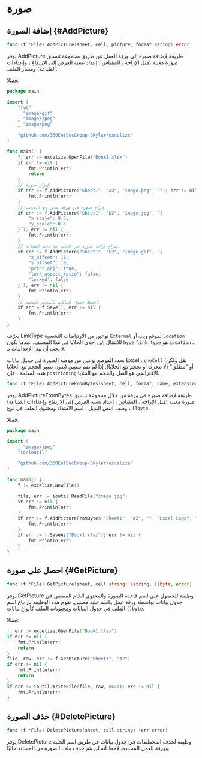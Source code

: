 # صورة

## إضافة الصورة {#AddPicture}

```go
func (f *File) AddPicture(sheet, cell, picture, format string) error
```

يوفر AddPicture طريقة لإضافة صورة إلى ورقة العمل عن طريق مجموعة تنسيق صورة معينة (مثل الإزاحة ، المقياس ، إعداد نسبة العرض إلى الارتفاع ، وإعدادات الطباعة) ومسار الملف.

فمثلا:

```go
package main

import (
    "fmt"
    _ "image/gif"
    _ "image/jpeg"
    _ "image/png"

    "github.com/360EntSecGroup-Skylar/excelize"
)

func main() {
    f, err := excelize.OpenFile("Book1.xlsx")
    if err != nil {
        fmt.Println(err)
        return
    }
    // إدراج صورة.
    if err := f.AddPicture("Sheet1", "A2", "image.png", ""); err != nil {
        fmt.Println(err)
    }
    // إدراج صورة في ورقة عمل مع التحجيم.
    if err := f.AddPicture("Sheet1", "D2", "image.jpg", `{
        "x_scale": 0.5,
        "y_scale": 0.5
    }`); err != nil {
        fmt.Println(err)
    }
    // إدراج إزاحة صورة في الخلية مع دعم الطباعة.
    if err := f.AddPicture("Sheet1", "H2", "image.gif", `{
        "x_offset": 15,
        "y_offset": 10,
        "print_obj": true,
        "lock_aspect_ratio": false,
        "locked": false
    }`); err != nil {
        fmt.Println(err)
    }
    // احفظ جدول البيانات بالمسار المحدد.
    if err = f.Save(); err != nil {
        fmt.Println(err)
    }
}
```

يعرّف LinkType نوعين من الارتباطات التشعبية `External` لموقع ويب أو `Location` للانتقال إلى إحدى الخلايا في هذا المصنف. عندما يكون `hyperlink_type` هو `Location` ، يجب أن تبدأ الإحداثيات بـ `#`.

يحدد الموضع نوعين من موضع الصورة في جدول بيانات Excel ، `oneCell` (نقل ولكن بدون تغيير الحجم مع الخلايا) أو "مطلق" (لا تتحرك أو تحجم مع الخلايا). إذا لم تقم بتعيين هذه المعلمة ، فإن `positioning` الافتراضي هو النقل والحجم مع الخلايا.

```go
func (f *File) AddPictureFromBytes(sheet, cell, format, name, extension string, file []byte) error
```

يوفر AddPictureFromBytes طريقة لإضافة صورة في ورقة من خلال مجموعة تنسيق صورة معينة (مثل الإزاحة ، المقياس ، إعداد نسبة العرض إلى الارتفاع وإعدادات الطباعة) ، وصف النص البديل ، اسم الامتداد ومحتوى الملف في نوع `[]byte`.

فمثلا:

```go
package main

import (
    _ "image/jpeg"
    "io/ioutil"

    "github.com/360EntSecGroup-Skylar/excelize"
)

func main() {
    f := excelize.NewFile()

    file, err := ioutil.ReadFile("image.jpg")
    if err != nil {
        fmt.Println(err)
    }
    if err := f.AddPictureFromBytes("Sheet1", "A2", "", "Excel Logo", ".jpg", file); err != nil {
        fmt.Println(err)
    }
    if err := f.SaveAs("Book1.xlsx"); err != nil {
        fmt.Println(err)
    }
}
```

## احصل على صورة {#GetPicture}

```go
func (f *File) GetPicture(sheet, cell string) (string, []byte, error)
```

يوفر GetPicture وظيفة للحصول على اسم قاعدة الصورة والمحتوى الخام المضمن في جدول بيانات بواسطة ورقة عمل واسم خلية معينين. تقوم هذه الوظيفة بإرجاع اسم الملف في جدول البيانات ومحتويات الملف كأنواع بيانات `[]byte`.

فمثلا:

```go
f, err := excelize.OpenFile("Book1.xlsx")
if err != nil {
    fmt.Println(err)
    return
}
file, raw, err := f.GetPicture("Sheet1", "A2")
if err != nil {
    fmt.Println(err)
    return
}
if err := ioutil.WriteFile(file, raw, 0644); err != nil {
    fmt.Println(err)
}
```

## حذف الصورة {#DeletePicture}

```go
func (f *File) DeletePicture(sheet, cell string) (err error)
```

يوفر DeletePicture وظيفة لحذف المخططات في جدول بيانات عن طريق اسم الخلية وورقة العمل المحددة. لاحظ أنه لن يتم حذف ملف الصورة من المستند حاليًا.
